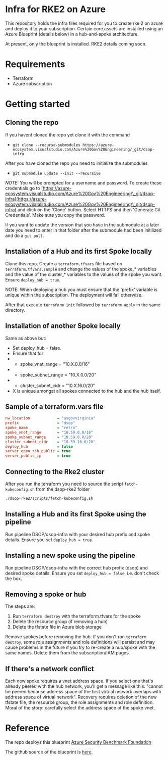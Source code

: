 # Infra for RKE2 on Azure

This repository holds the infra files required for you to create rke 2 on azure and deploy it to your subscription. Certain core assets are installed using an Azure Blueprint (details below) in a hub-and-spoke architecture. 

At present, only the blueprint is installed. RKE2 details coming soon.  

# Requirements

- Terraform
- Azure subscription

# Getting started

## Cloning the repo

If you havent cloned the repo yet clone it with the command

- `git clone --recurse-submodules https://azure-ecosystem.visualstudio.com/Azure%20Gov%20Engineering/_git/dsop-infra`

After you have cloned the repo you need to initialize the submodules

- `git submodule update --init --recursive`

*NOTE:* You will be prompted for a username and password. To create these credentials go to [https://azure-ecosystem.visualstudio.com/Azure%20Gov%20Engineering/\_git/dsop-infra](https://azure-ecosystem.visualstudio.com/Azure%20Gov%20Engineering/\_git/dsop-infra) and click on the 'Clone' button. Select HTTPS and then 'Generate Git Credentials'. Make sure you copy the password.

If you want to update the version that you have in the submodule at a later date you need to enter in that folder after the submodule had been initilized and do a `git pull`.

## Installation of a Hub and its first Spoke locally
Clone this repo. Create a `terraform.tfvars` file based on `terraform.tfvars.sample` and change the values of the spoke\_* variables and the value of the cluster\_* variables to the values of the spoke you want. Ensure `deploy_hub = true`.  

NOTE: When deploying a hub you must ensure that the 'prefix' variable is unique within the subscription. The deployment will fail otherwise.

After that execute `terraform init` followed by `terraform apply` in the same directory.

## Installation of another Spoke locally

Same as above but:
- Set deploy\_hub = false.
- Ensure that for:
- - spoke\_vnet\_range    = "10.X.0.0/16"
- - spoke\_subnet\_range  = "10.X.0.0/20"
- - cluster\_subnet\_cidr = "10.X.16.0/20"
- X is unique amongst all spokes connected to the hub and the hub itself.


## Sample of a terraform.vars file

```ini
nw_location            = "usgovvirginia"
prefix                 = "dsop"
spoke_name             = "retro"
spoke_vnet_range       = "10.59.0.0/16"
spoke_subnet_range     = "10.59.0.0/20"
cluster_subnet_cidr    = "10.59.16.0/20"
deploy_hub             = false
server_open_ssh_public = true
server_public_ip       = true
```

## Connecting to the Rke2 cluster

After you run the terraform you need to source the script `fetch-kubeconfig.sh` from the dsop-rke2 folder

```bash
./dsop-rke2/scripts/fetch-kubeconfig.sh
```
## Installing a Hub and its first Spoke using the pipeline
Run pipeline DSOP/dsop-infra with your desired hub prefix and spoke details. Ensure you set `deploy_hub = true`.

## Installing a new spoke using the pipeline
Run pipeline DSOP/dsop-infra with the correct hub prefix (dsop) and desired spoke details. Ensure you set `deploy_hub = false`, i.e. don't check the box.  

## Removing a spoke or hub
The steps are:
1. Run `terraform destroy` with the terraform.tfvars for the spoke
2. Delete the resource group (if removing a hub)
3. Delete the tfstate file in Azure blob storage

Remove spokes before removing the hub. If you don't run `terraform destroy`, some role assignments and role definitions will persist and may cause problems in the future if you try to re-create a hub/spoke with the same names. Delete them from the subscription/IAM pages.  

## If there's a network conflict
Each new spoke requires a vnet address space. If you select one that's already peered with the hub network, you'll get a message like this: "cannot be peered because address space of the first virtual network overlaps with address space of virtual network". Recovery requires deletion of the new tfstate file, the resource group, the role assignments and role definition. Moral of the story: carefully select the address space of the spoke vnet.

# Reference
The repo deploys this blueprint [Azure Security Benchmark Foundation](https://docs.microsoft.com/en-us/azure/governance/blueprints/samples/azure-security-benchmark-foundation/)

The github source of the blueprint is [here](https://github.com/Azure/azure-blueprints/tree/master/samples/001-builtins/ASBF_Gov).



